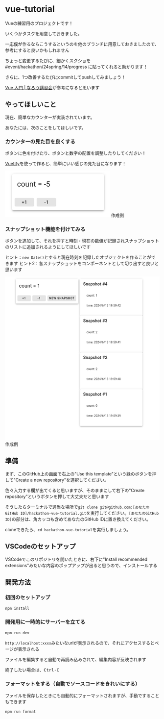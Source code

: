 # vue-tutorial

Vueの練習用のプロジェクトです！

いくつかタスクを用意しておきました。

一応僕が作るならこうするというのを他のブランチに用意しておきましたので、参考にすると良いかもしれません

ちょっと変更するたびに、細かくスクショを #event/hackathon/24spring/14/progress に貼ってくれると助かります！

さらに、1つ改善するたびにcommitしてpushしてみましょう！

[Vue 入門 \| なろう講習会](https://traptitech.github.io/naro-text/chapter1/section2/0_vue-intro.html)が参考になると思います

## やってほしいこと

現在、簡単なカウンターが実装されています。

あなたには、次のことをしてほしいです。

### カウンターの見た目を良くする

ボタンに色を付けたり、ボタンと数字の配置を調整したりしてください！

[Vuetify](https://vuetifyjs.com/en/components/all/#containment)を使って作ると、簡単にいい感じの見た目になります！

![作成例](images/counter_example.png)
作成例

### スナップショット機能を付けてみる

ボタンを追加して、それを押すと時刻・現在の数値が記録されスナップショットのリストに追加されるようにしてほしいです

ヒント：`new Date()`とすると現在時刻を記録したオブジェクトを作ることができます
ヒント2：各スナップショットをコンポーネントとして切り出すと良いと思います

![作成例](images/snapshot_example.png)
作成例

## 準備

まず、このGitHub上の画面で右上の"Use this template"という緑のボタンを押して"Create a new repository"を選択してください。

色々入力する欄が出てくると思いますが、そのままにして右下の"Create repository"というボタンを押して大丈夫だと思います

そうしたらターミナルで適当な場所で`git clone git@github.com:[あなたのGitHub ID]/hackathon-vue-tutorial.git`を実行してください。`[あなたのGitHub ID]`の部分は、角カッコも含めてあなたのGitHub IDに置き換えてください。

cloneできたら、`cd hackathon-vue-tutorial`を実行しましょう。

## VSCodeのセットアップ

VSCodeでこのリポジトリを開いたときに、右下に"Install recommended extensions"みたいな内容のポップアップが出ると思うので、インストールする

## 開発方法

### 初回のセットアップ

```sh
npm install
```

### 開発用に一時的にサーバーを立てる

```sh
npm run dev
```

`http://localhost:xxxx`みたいなurlが表示されるので、それにアクセスするとベージが表示される

ファイルを編集すると自動で再読み込みされて、編集内容が反映されます

終了したい場合は、<kbd>Ctrl-C</kbd>

### フォーマットをする（自動でソースコードをきれいにする）

ファイルを保存したときにも自動的にフォーマットされますが、手動ですることもできます

```sh
npm run format
```
